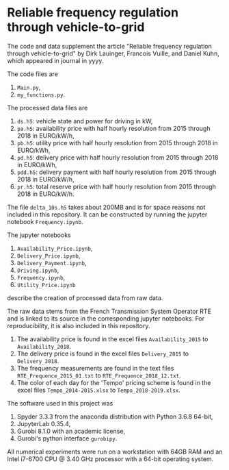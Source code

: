 # Reliable frequency regulation through vehicle-to-grid

The code and data supplement the article "Reliable frequency regulation through vehicle-to-grid" by Dirk Lauinger, Francois Vuille, and Daniel Kuhn, which appeared in journal in yyyy.

The code files are
1. `Main.py`,
2. `my_functions.py`.

The processed data files are
1. `ds.h5`: vehicle state and power for driving in kW,
2. `pa.h5`: availability price with half hourly resolution from 2015 through 2018 in EURO/kW/h,
3. `pb.h5`: utility price with half hourly resolution from 2015 through 2018 in EURO/kWh,
4. `pd.h5`: delivery price with half hourly resolution from 2015 through 2018 in EURO/kWh,
5. `pdd.h5`: delivery payment with half hourly resolution from 2015 through 2018 in EURO/kW/h,
6. `pr.h5`: total reserve price with half hourly resolution from 2015 through 2018 in EURO/kW/h.

The file `delta_10s.h5` takes about 200MB and is for space reasons not included in this repository. It can be constructed by running the jupyter notebook `Frequency.ipynb`.

The jupyter notebooks
1. `Availability_Price.ipynb`,
2. `Delivery_Price.ipynb`,
3. `Delivery_Payment.ipynb`,
4. `Driving.ipynb`,
5. `Frequency.ipynb`,
6. `Utility_Price.ipynb`

describe the creation of processed data from raw data.

The raw data stems from the French Transmission System Operator RTE and is linked to its source in the corresponding jupyter notebooks. For reproducibility, it is also included in this repository.
1. The availability price is found in the excel files `Availability_2015` to `Availability_2018`.
2. The delivery price is found in the excel files `Delivery_2015` to `Delivery_2018`.
3. The frequency measurements are found in the text files `RTE_Frequence_2015_01.txt` to `RTE_Frequence_2018_12.txt`.
4. The color of each day for the 'Tempo' pricing scheme is found in the excel files `Tempo_2014-2015.xlsx` to `Tempo_2018-2019.xlsx`.

The software used in this project was
1. Spyder 3.3.3 from the anaconda distribution with Python 3.6.8 64-bit,
2. JupyterLab 0.35.4,
3. Gurobi 8.1.0 with an academic license,
4. Gurobi's python interface `gurobipy`.

All numerical experiments were run on a workstation with 64GB RAM and an Intel i7-6700 CPU @ 3.40 GHz processor with a 64-bit operating system.

